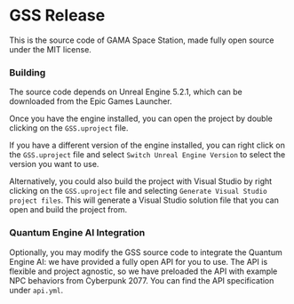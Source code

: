 # GSS Release

This is the source code of GAMA Space Station, made fully open source under the MIT license.

### Building

The source code depends on Unreal Engine 5.2.1, which can be downloaded from the Epic Games Launcher.

Once you have the engine installed, you can open the project by double clicking on the `GSS.uproject` file. 

If you have a different version of the engine installed, you can right click on the `GSS.uproject` file and select `Switch Unreal Engine Version` to select the version you want to use.

Alternatively, you could also build the project with Visual Studio by right clicking on the `GSS.uproject` file and selecting `Generate Visual Studio project files`. This will generate a Visual Studio solution file that you can open and build the project from.

### Quantum Engine AI Integration

Optionally, you may modify the GSS source code to integrate the Quantum Engine AI: we have provided a fully open API for you to use. The API is flexible and project agnostic, so we have preloaded the API with example NPC behaviors from Cyberpunk 2077. You can find the API specification under `api.yml`.



